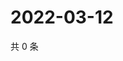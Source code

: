 # 2022-03-12

共 0 条

<!-- BEGIN WEIBO -->
<!-- 最后更新时间 Sat Mar 12 2022 16:14:15 GMT+0800 (China Standard Time) -->

<!-- END WEIBO -->

